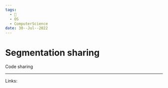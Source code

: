 ```yaml
---
tags:
  - 🌱
  - OS
  - ComputerScience 
date: 30--Jul--2022
---
```


# Segmentation sharing

Code sharing 

---
Links: 